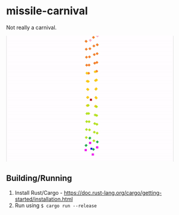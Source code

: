 # missile-carnival
Not really a carnival.

<img src="docs/shooting-moving.gif">

## Building/Running

1. Install Rust/Cargo - https://doc.rust-lang.org/cargo/getting-started/installation.html
2. Run using `$ cargo run --release`
